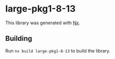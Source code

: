 # large-pkg1-8-13

This library was generated with [Nx](https://nx.dev).

## Building

Run `nx build large-pkg1-8-13` to build the library.

